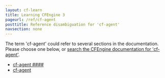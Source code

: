 ```yaml
---
layout: cf-learn
title: Learning CFEngine 3
pageurl: /ref/cf-agent
posttitle: Reference disambiguation for 'cf-agent'
navsection: none
---
```


The term 'cf-agent' could refer to several sections in the documentation. Please choose one below, or
[search the CFEngine documentation for 'cf-agent'](http://cfengine.com/docs/latest/search.html?q=cf-agent).

- [cf-agent \#\#\#\#](http://cfengine.com/docs/latest/guide-introduction.html#cf-agent-####)
- [cf-agent](http://cfengine.com/docs/latest/reference-components-cf-agent.html#cf-agent)
